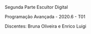 Segunda Parte Escultor Digital

Programação Avançada - 2020.6 - T01

Discentes: Bruna Oliveira e Enrico Luigi
